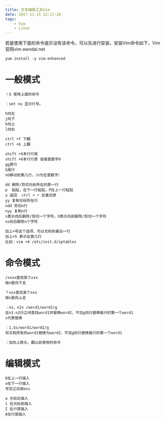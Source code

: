 ```yaml
---
title: 文本编辑工具Vim
date: 2017-11-15 22:17:20
tags:
	- Vim
	- Linux
---
```


若是使用下面的命令提示没有该命令，可以先进行安装，安装Vim命令如下，Vim官网vim.wendal.net 

	yum install -y vim-enhanced

# 一般模式

	！$ 使用上面的命令

	：set nu 显示行号。
<!-- more -->
	h向左
	j向下
	k向上
	l向右

	ctrl +f 下翻
	ctrl +b 上翻

	shift +4本行行尾
	shift +6本行行首 或者是数字0
	gg首行
	G尾行
	nG移动到第几行，（n为任意数字）

	dd 删除/剪切光标所在的那一行
	p  粘贴，在下一行粘贴，P在上一行粘贴
	u 返回  ctrl + r 反着还原
	yy 复制光标所在行
	ndd 剪切n行
	nyy 复制n行
	x表示向后删除/剪切一个字符，X表示向前删除/剪切一个字符
	nx向后删除n个字符

	加上+号这个选项，可以光标到最后一行
	加上+5 表示在第几行
	比如：vim +4 /etc/init.d/iptables

# 命令模式

	/xxxx查找某个xxx
	按n是向下走

	？xxx查找某个xxx
	按n是向上走

	：n1，n2s /word1/word2/g
	在n1-n2行之间查找word1并替换word2，不加g则只替换每行的第一个word1
	s代表替换

	：1,$s/word1/word2/g
	将文档所有的word1替换为word2，不加g则只替换每行的第一个word1

	：加向上箭头，翻以前使用的命令

# 编辑模式
	O在上一行插入
	o在下一行插入
	写完之后按esc

	a 光标后插入
	i 在光标前插入
	I 在行首插入
	A在行尾插入































